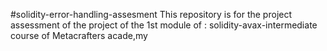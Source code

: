 #solidity-error-handling-assesment
This repository is for the project assessment of the project of the 1st module of : solidity-avax-intermediate course of Metacrafters acade,my
